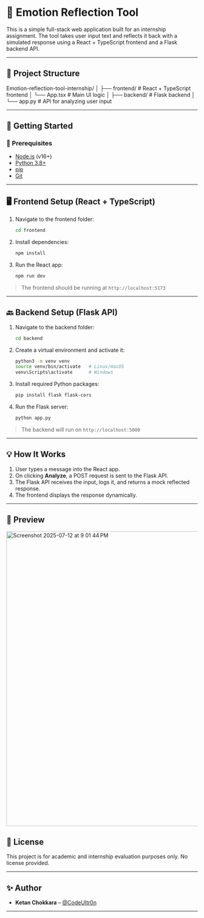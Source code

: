 # 🧠 Emotion Reflection Tool

This is a simple full-stack web application built for an internship assignment. The tool takes user input text and reflects it back with a simulated response using a React + TypeScript frontend and a Flask backend API.

---

## 📁 Project Structure
Emotion-reflection-tool-internship/
│
├── frontend/          # React + TypeScript frontend
│   └── App.tsx        # Main UI logic
│
├── backend/           # Flask backend
│   └── app.py         # API for analyzing user input

---

## 🚀 Getting Started

### 🔧 Prerequisites

- [Node.js](https://nodejs.org/en/download/) (v16+)
- [Python 3.8+](https://www.python.org/downloads/)
- [pip](https://pip.pypa.io/en/stable/installation/)
- [Git](https://git-scm.com/)

---

## 🖥️ Frontend Setup (React + TypeScript)

1. Navigate to the frontend folder:
    ```bash
    cd frontend
    ```

2. Install dependencies:
    ```bash
    npm install
    ```

3. Run the React app:
    ```bash
    npm run dev
    ```

> The frontend should be running at `http://localhost:5173`

---

## 🔙 Backend Setup (Flask API)

1. Navigate to the backend folder:
    ```bash
    cd backend
    ```

2. Create a virtual environment and activate it:
    ```bash
    python3 -m venv venv
    source venv/bin/activate   # Linux/macOS
    venv\Scripts\activate      # Windows
    ```

3. Install required Python packages:
    ```bash
    pip install flask flask-cors
    ```

4. Run the Flask server:
    ```bash
    python app.py
    ```

> The backend will run on `http://localhost:5000`

---

## 💡 How It Works

1. User types a message into the React app.
2. On clicking **Analyze**, a POST request is sent to the Flask API.
3. The Flask API receives the input, logs it, and returns a mock reflected response.
4. The frontend displays the response dynamically.

---
## 📸 Preview

<img width="1423" height="775" alt="Screenshot 2025-07-12 at 9 01 44 PM" src="https://github.com/user-attachments/assets/e369a26b-4261-4330-a81a-2be5464e222e" />



## 📃 License

This project is for academic and internship evaluation purposes only. No license provided.

---

## ✨ Author

- **Ketan Chokkara** – [@CodeUltr0n](https://github.com/CodeUltr0n)

---
